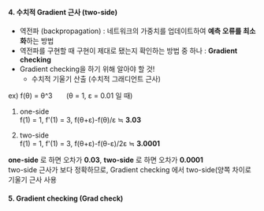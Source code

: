 #### 4. 수치적 Gradient 근사 (two-side)

- 역전파 (backpropagation) : 네트워크의 가중치를 업데이트하여 **예측 오류를 최소화**하는 방법
- 역전파를 구현할 때 구현이 제대로 됐는지 확인하는 방법 중 하나 : **Gradient checking**
- Gradient checking을 하기 위해 알아야 할 것!
  - 수치적 기울기 산출 (수치적 그래디언트 근사)

ex) f(θ) = θ^3　　(θ = 1, ε = 0.01 일 때) 

1. one-side  
f(1) = 1, f'(1) = 3, f(θ+ε)-f(θ)/ε ≒ **3.03**

2. two-side  
f(1) = 1, f'(1) = 3, f(θ+ε)-f(θ-ε)/2ε ≒ **3.0001**

**one-side** 로 하면 오차가 **0.03**, **two-side** 로 하면 오차가 **0.0001**  
two-side 근사가 보다 정확하므로, Gradient checking 에서  two-side(양쪽 차이로 기울기 근사 사용

#### 5. Gradient checking (Grad check)
